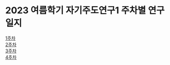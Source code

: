 # 2023 여름학기 자기주도연구1 주차별 연구일지

[1주차](https://github.com/Chihiro0623/2023summer-selfstudy1/tree/main/week1)  
[2주차](https://github.com/Chihiro0623/2023summer-selfstudy1/tree/main/week2)  
[3주차](https://github.com/Chihiro0623/2023summer-selfstudy1/tree/main/week3)  
[4주차](https://github.com/Chihiro0623/2023summer-selfstudy1/tree/main/week4)  
